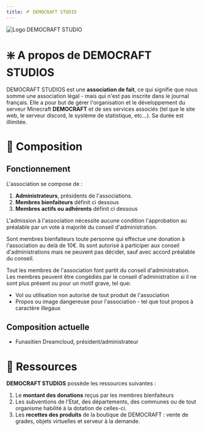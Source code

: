 ```yaml
---
title: 🪶 DEMOCRAFT STUDIO
---
```


![Logo DEMOCRAFT STUDIO](/img/demo-studio.png)

# ❇️ A propos de DEMOCRAFT STUDIOS
DEMOCRAFT STUDIOS est une **association de fait**, ce qui signifie que nous somme une association légal - mais qui n'est pas inscrite dans le journal français. Elle a pour but de gérer l'organisation et le développement du serveur Minecraft **DEMOCRAFT** et de ses services associés (tel que le site web, le serveur discord, le système de statistique, etc...). Sa durée est illimitée.

# 👥 Composition
## Fonctionnement
L'association se compose de :

1. **Administrateurs**, présidents de l'associations.
2. **Membres bienfaiteurs** définit ci dessous
3. **Membres actifs ou adhérents** définit ci dessous

L'admission à l'association nécessite aucune condition l'approbation au préalable par un vote à majorité du conseil d'administration.

Sont membres bienfaiteurs toute personne qui effectue une donation à l'association au delà de 10€. Ils sont autorisé à participer aux conseil d'administrations mais ne peuvent pas décider, sauf avec accord préalable du conseil.

Tout les membres de l'association font partit du conseil d'administration. Les membres peuvent être congédiés par le conseil d'administration si il ne sont plus présent ou pour un motif grave, tel que:

- Vol ou utilisation non autorisé de tout produit de l'association
- Propos ou image dangereuse pour l'association - tel que tout propos à caractère illegaux

## Composition actuelle

- Funasitien Dreamcloud, président/administrateur

# 🛒 Ressources

**DEMOCRAFT STUDIOS** possède les ressources suivantes :
1. Le **montant des donations** reçus par les membres bienfaiteurs
2. Les subventions de l'Etat, des départements, des communes ou de tout organisme habilité à la dotation de celles-ci.
3. Les **recettes des produits** de la boutique de DEMOCRAFT : vente de grades, objets virtuelles et serveur à la demande.

